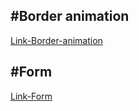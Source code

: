 ## #Border animation

[Link-Border-animation](https://border-animation-sage.vercel.app/)

## #Form

[Link-Form](https://formtemplate.vercel.app/)